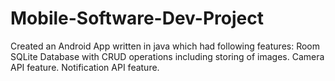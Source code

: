 # Mobile-Software-Dev-Project
Created an Android App written in java which had following features: Room SQLite Database with CRUD operations including storing of images. Camera API feature. Notification API feature.

